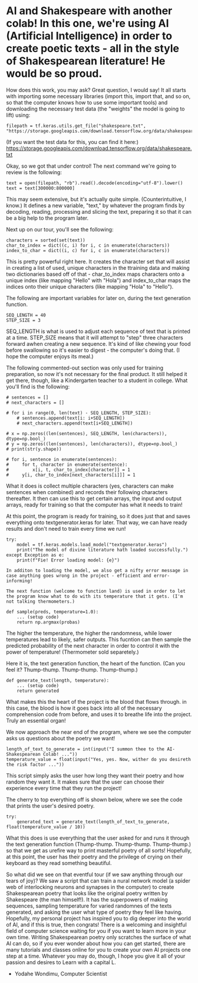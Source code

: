 ﻿# AI and Shakespeare with another colab! In this one, we're using AI (Artificial Intelligence) in order to create poetic texts - all in the style of Shakespearean literature! He would be so proud.

How does this work, you may ask? Great question, I would say! It all starts with importing some necessary libraries (import this, import that, and so on, so that the computer knows how to use some important tools) and downloading the necessary test data (the "weights" the model is going to lift) using:
```
filepath = tf.keras.utils.get_file("shakespeare.txt", "https://storage.googleapis.com/download.tensorflow.org/data/shakespeare.txt")
```
(If you want the test data for this, you can find it here:)
https://storage.googleapis.com/download.tensorflow.org/data/shakespeare.txt

Okay, so we got that under control! The next command we're going to review is the following:
```
text = open(filepath, "rb").read().decode(encoding="utf-8").lower()
text = text[300000:800000]
```
This may seem extensive, but it's actually quite simple. (Counterintuitive, I know.) It defines a new variable, "text," by whatever the program finds by decoding, reading, processing and slicing the text, preparing it so that it can be a big help to the program later.

Next up on our tour, you'll see the following:
```
characters = sorted(set(text))
char_to_index = dict((c, i) for i, c in enumerate(characters))
index_to_char = dict((i, c) for i, c in enumerate(characters))
```
This is pretty powerful right here. It creates the character set that will assist in creating a list of used, unique characters in the ttraining data and making two dictionaries based off of that - char_to_index maps characters onto a unique index (like mapping "Hello" with "Hola") and index_to_char maps the indices onto their unique characters (like mapping "Hola" to "Hello").

The following are important variables for later on, during the text generation function.
```
SEQ_LENGTH = 40
STEP_SIZE = 3
```
SEQ_LENGTH is what is used to adjust each sequence of text that is printed at a time. STEP_SIZE means that it will attempt to "step" three characters forward awhen creating a new sequence. It's kind of like chewing your food before swallowing so it's easier to digest - the computer's doing that. (I hope the computer enjoys its meal.)

The following commented-out section was only used for training preparation, so now it's not necessary for the final product. It still helped it get there, though, like a Kindergarten teacher to a student in college. What you'll find is the following:
```
# sentences = []
# next_characters = []

# for i in range(0, len(text) - SEQ_LENGTH, STEP_SIZE):
    # sentences.append(text[i: i+SEQ_LENGTH])
    # next_characters.append(text[i+SEQ_LENGTH])

# x = np.zeros((len(sentences), SEQ_LENGTH, len(characters)), dtype=np.bool_)
# y = np.zeros((len(sentences), len(characters)), dtype=np.bool_)
# print(str(y.shape))

# for i, sentence in enumerate(sentences):
#     for t, character in enumerate(sentence):
#         x[i, t, char_to_index[character]] = 1
#     y[i, char_to_index[next_characters[i]]] = 1
```
What it does is collect multiple characters (yes, characters can make sentences when combined) and records their following characters thereafter. It then can use this to get certain arrays, the input and output arrays, ready for training so that the computer has what it needs to train!

At this point, the program is ready for training, so it does just that and saves everything onto textgenerator.keras for later. That way, we can have ready results and don't need to train every time we run!
```
try:
    model = tf.keras.models.load_model("textgenerator.keras")
    print("The model of divine literature hath loaded successfully.")
except Exception as e:
    print(f"Fie! Error loading model: {e}")
    
In additon to loading the model, we also get a nifty error message in case anything goes wrong in the project - efficient and error-informing!

The next function (welcome to function land) is used in order to let the program know what to do with its temperature that it gets. (I'm not talking thermometers.)

def sample(preds, temperature=1.0):
    ... (setup code)
    return np.argmax(probas)
```
The higher the temperature, the higher the randomness, while lower temperatures lead to likely, safer outputs. This fucntion can then sample the predicted probability of the next character in order to control it with the power of temperature! (Thermometer sold separetely.)

Here it is, the text generation function, the heart of the function. (Can you feel it? Thump-thump. Thump-thump. Thump-thump.)
```
def generate_text(length, temperature):
    ... (setup code)
    return generated
``` 
What makes this the heart of the project is the blood that flows through. in this case, the blood is how it goes back into all of the necessary comprehension code from before, and uses it to breathe life into the project. Truly an essential organ!

We now approach the near end of the program, where we see the computer asks us questions about the poetry we want!
```
length_of_text_to_generate = int(input("I summon thee to the AI-Shakespearean Colab! ..."))
temperature_value = float(input("Yes, yes. Now, wither do you desireth the risk factor ..."))
```
This script simply asks the user how long they want their poetry and how random they want it. It makes sure that the user can choose their experience every time that they run the project!

The cherry to top everything off is shown below, where we see the code that prints the user's desired poetry.
```
try:
    generated_text = generate_text(length_of_text_to_generate, float(temperature_value / 10))
```
What this does is use everything that the user asked for and runs it through the text generation function (Thump-thump. Thump-thump. Thump-thump.) so that we get as urefire way to print masterful poetry of all sorts! Hopefully, at this point, the user has their poetry and the privilege of crying on their keyboard as they read something beautiful.

So what did we see on that eventful tour (if we saw anything through our tears of joy)? We saw a script that can train a nural network model (a spider web of interlocking neurons and synapses in the computer) to create Shakespearean poetry that looks like the original poetry written by Shakespeare (the man himself!). It has the superpowers of making sequences, sampling temperature for varied randomnes of the texts generated, and asking the user what type of poetry they feel like having. Hopefully, my personal project has inspired you to dig deeper into the world of AI, and if this is true, then congrats! There is a welcoming and insightful field of computer science waiting for you if you want to learn more in your own time. Writing Shakespearean poetry only scratches the surface of what AI can do, so if you ever wonder about how you can get started, there are many tutorials and classes online for you to create your own AI projects one step at a time. Whatever you may do, though, I hope you give it all of your passion and desires to Learn with a capital L.

- Yodahe Wondimu, Computer Scientist
